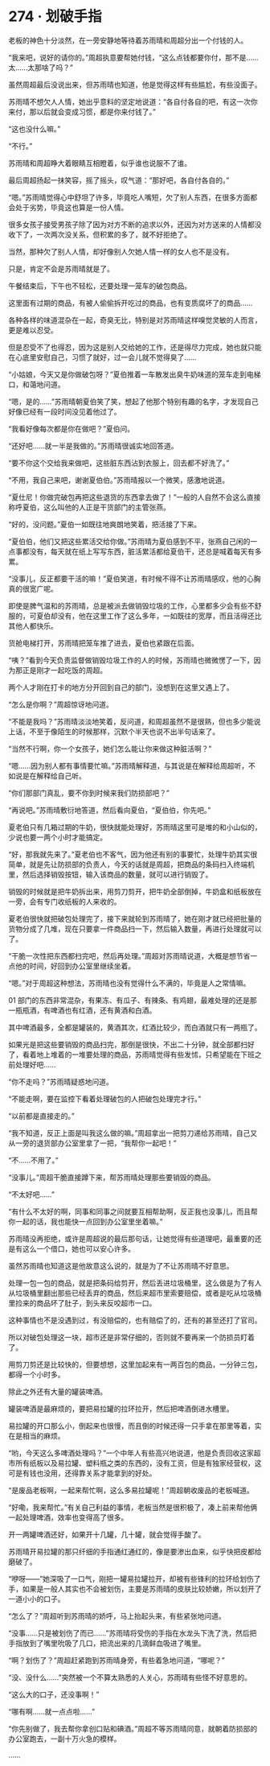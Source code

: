 # 274 · 划破手指

老板的神色十分淡然，在一旁安静地等待着苏雨晴和周超分出一个付钱的人。

“我来吧，说好的请你的。”周超执意要帮她付钱，“这么点钱都要你付，那不是……太……太那啥了吗？”

虽然周超最后没说出来，但苏雨晴也知道，他是觉得这样有些尴尬，有些没面子。

苏雨晴不想欠人人情，她出乎意料的坚定地说道：“各自付各自的吧，有这一次你来付，那以后就会变成习惯，都是你来付钱了。”

“这也没什么嘛。”

“不行。”

苏雨晴和周超睁大着眼睛互相瞪着，似乎谁也说服不了谁。

最后周超扬起一抹笑容，摇了摇头，叹气道：“那好吧，各自付各自的。”

“嗯。”苏雨晴觉得心中舒坦了许多，毕竟吃人嘴短，欠了别人东西，在很多方面都会处于劣势，毕竟这也算是一份人情。

很多女孩子接受男孩子除了因为对方不断的追求以外，还因为对方送来的人情都没收下了，一次两次没关系，但积累的多了，就不好拒绝了。

当然，那种欠了别人人情，却好像别人欠她人情一样的女人也不是没有。

只是，肯定不会是苏雨晴就是了。

午餐结束后，下午也不轻松，还要处理一笼车的破包商品。

这里面有过期的商品，有被人偷偷拆开吃过的商品，也有变质腐坏了的商品……

各种各样的味道混杂在一起，奇臭无比，特别是对苏雨晴这样嗅觉灵敏的人而言，更是难以忍受。

但是忍受不了也得忍，因为这是别人交给她的工作，还是得尽力完成，她也就只能在心底里安慰自己，习惯了就好，过一会儿就不觉得臭了……

“小姑娘，今天又是你做破包呀？”夏伯推着一车散发出臭牛奶味道的笼车走到电梯口，和蔼地问道。

“嗯，是的……”苏雨晴朝夏伯笑了笑，想起了他那个特别有趣的名字，才发现自己好像已经有一段时间没见着他过了。

“我看好像每次都是你在做吧？”夏伯问。

“还好吧……就一半是我做的。”苏雨晴很诚实地回答道。

“要不你这个交给我来做吧，这些脏东西沾到衣服上，回去都不好洗了。”

“不用，我自己来吧，谢谢夏伯伯。”苏雨晴报以一个微笑，感激地说道。

“夏仕尼！你做完破包再把这些退货的东西拿去做了！”一般的人自然不会这么直接称呼夏伯，这么叫他的人正是干货部门的主管张燕。

“好的，没问题。”夏伯一如既往地爽朗地笑着，把活接了下来。

“夏伯伯，他们又把这些累活交给你做。”苏雨晴为夏伯感到不平，张燕自己闲的一点事都没有，每天就在纸上写写东西，脏活累活都给夏伯干，还总是喊着每天有多累。

“没事儿，反正都要干活的嘛！”夏伯笑道，有时候不得不让苏雨晴感叹，他的心胸真的很宽广呢。

即使是脾气温和的苏雨晴，总是被派去做销毁垃圾的工作，心里都多少会有些不舒服的，可夏伯却没有，他在这里工作了这么多年，一如既往的宽厚，而且活得还比其他人都快乐。

货舱电梯打开，苏雨晴把笼车推了进去，夏伯也紧跟在后面。

“咦？”看到今天负责监督做销毁垃圾工作的人的时候，苏雨晴也微微愣了一下，因为那正是刚才一起吃饭的周超。

两个人才刚在打卡的地方分开回到自己的部门，没想到在这里又遇上了。

“怎么是你啊？”周超惊讶地问道。

“不能是我吗？”苏雨晴淡淡地笑着，反问道，和周超虽然不是很熟，但也多少能说上话，不至于像陌生的时候那样，沉默个半天也说不出半句话来了。

“当然不行啊，你一个女孩子，她们怎么能让你来做这种脏活啊？”

“嗯……因为别人都有事情要忙嘛。”苏雨晴解释道，与其说是在解释给周超听，不如说是在解释给自己听。

“你们那部门真乱，要不你到时候来我们防损部吧？”

“再说吧。”苏雨晴敷衍地答道，然后看向夏伯，“夏伯伯，你先吧。”

夏老伯只有几箱过期的牛奶，很快就能处理好，苏雨晴这里可是堆的和小山似的，少说也要一两个小时才能搞定。

“好，那我就先来了。”夏老伯也不客气，因为他还有别的事要忙，处理牛奶其实很简单，就是先让防损部的负责人，今天的话就是周超，把商品的条码扫入终端机里，然后选择销毁按钮，输入该商品的数量，就可以进行销毁了。

销毁的时候就是把牛奶拆出来，用剪刀剪开，把牛奶全部倒掉，牛奶盒和纸板放在一旁，会有专门收纸板的人来收的。

夏老伯很快就把破包处理完了，接下来就轮到苏雨晴了，她在刚才就已经把批量的货物分成了几堆，现在只要拿一件商品扫一下，然后输入数量，再进行处理就可以了。

“干脆一次性把东西都扫完吧，然后再处理。”周超对苏雨晴说道，大概是想节省一点他的时间，好回到办公室里继续坐着。

“嗯。”对于周超这种想法，苏雨晴也没有觉得什么不满的，毕竟是人之常情嘛。

01 部门的东西非常混杂，有果冻、有瓜子、有辣条、有鸡翅，最难处理的还是那一瓶瓶酒，有啤酒也有红酒，还有黄酒和白酒。

其中啤酒最多，全都是罐装的，黄酒其次，红酒比较少，而白酒就只有一两瓶了。

如果光是把这些要销毁的商品扫完，那倒是很快，不出二十分钟，就全部都扫好了，看着地上堆着的一堆要处理的商品，苏雨晴觉得有些发怵，只希望能在下班之前处理好吧……

“你不走吗？”苏雨晴疑惑地问道。

“不能走啊，要在监控下看着处理破包的人把破包处理完才行。”

“以前都是直接走的。”

“我不知道，反正上面是叫我这么做的嘛。”周超拿出一把剪刀递给苏雨晴，自己又从一旁的退货部办公室里拿了一把，“我帮你一起吧！”

“不……不用了。”

“没事儿。”周超干脆直接蹲下来，帮苏雨晴处理那些要销毁的商品。

“不太好吧……”

“有什么不太好的啊，同事和同事之间就要互相帮助啊，反正我也没事儿，而且帮你一起的话，我也能快一点回到办公室里坐着嘛。”

苏雨晴没再拒绝，或许是周超说的最后那句话，让她觉得有些道理吧，最重要的还是有这么一个借口，她也可以安心许多。

虽然苏雨晴也知道这是他故意这么说的，就是为了不让苏雨晴不好意思。

处理一包一包的商品，就是把条码给剪开，然后丢进垃圾桶里，这么做是为了有人从垃圾桶里翻出那些已经丢弃的商品，然后来超市里索要赔偿，或者是吃从垃圾桶里捡来的商品坏了肚子，到头来反咬超市一口。

这种事情也不是没遇到过，有没赔偿的，也有赔偿了的，还有的甚至还打了官司。

所以对破包处理这一块，超市还是非常仔细的，否则就不要再来一个防损员盯着了。

用剪刀剪还是比较快的，但要想想，这里加起来有一两百包的商品，一分钟三包，都得一个小时多。

除此之外还有大量的罐装啤酒。

罐装啤酒是最麻烦的，要把易拉罐的拉环拉开，然后把啤酒倒进水槽里。

易拉罐的开口那么小，倒起来也很慢，而且倒的时候还得一只手拿在那里等着，实在是相当的麻烦。

“哟，今天这么多啤酒处理吗？”一个中年人有些高兴地说道，他是负责回收这家超市所有纸板以及易拉罐、塑料瓶之类的东西的，没有工资，但是有独家经营权，这可是有钱也没用，还得靠关系才能拿到的好处。

“是废品老板啊，一起来帮忙啊，这么多易拉罐呢！”周超朝收废品的老板喊道。

“好嘞，我来帮忙。”有关自己利益的事情，老板当然是很积极了，凑上前来帮他俩一起处理啤酒，效率也变得高了很多。

开一两罐啤酒还好，如果开十几罐，几十罐，就会觉得手酸了。

苏雨晴开易拉罐的那只纤细的手指通红通红的，像是要渗出血来，似乎快把皮都给磨破了。

“咿呀——”她深吸了一口气，刚把一罐易拉罐拉开，却被有些锋利的拉环给划伤了手，如果是一般人其实也不会被划伤，主要是苏雨晴的皮肤比较娇嫩，所以划开了一道小小的口子。

“怎么了？”周超听到苏雨晴的娇呼，马上抬起头来，有些紧张地问道。

“没事……只是被划伤了而已……”苏雨晴将受伤的手指在水龙头下洗了洗，然后把手指放到了嘴里吮吸了几口，把流出来的几滴鲜血吸进了嘴里。

“啊？划伤了？”周超赶紧跑到苏雨晴身旁，有些着急地问道，“哪呢？”

“没、没什么……”突然被一个不算太熟悉的人关心，苏雨晴有些怪不好意思的。

“这么大的口子，还没事啊！”

“哪有啊……就一点点啦……”

“你先别做了，我去帮你拿创口贴和碘酒。”周超不等苏雨晴同意，就朝着防损部的办公室跑去，一副十万火急的模样。

……
